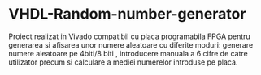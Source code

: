 # VHDL-Random-number-generator
Proiect realizat in Vivado compatibil cu placa programabila FPGA pentru generarea si afisarea unor numere aleatoare cu diferite moduri: generare numere aleatoare pe 4biti/8 biti , introducere manuala a 6 cifre de catre utilizator precum si calculare a mediei numerelor introduse pe placa.
